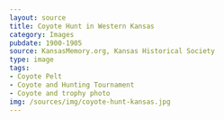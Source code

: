 ```yaml
---
layout: source
title: Coyote Hunt in Western Kansas
category: Images
pubdate: 1900-1905
source: KansasMemory.org, Kansas Historical Society 
type: image
tags: 
- Coyote Pelt
- Coyote and Hunting Tournament 
- Coyote and trophy photo
img: /sources/img/coyote-hunt-kansas.jpg 
---
```


